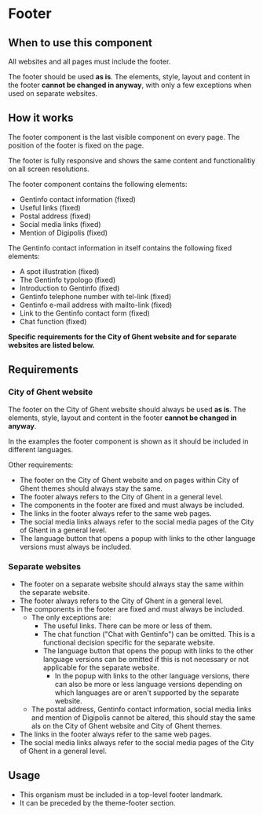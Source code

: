 # Footer

## When to use this component

All websites and all pages must include the footer.

The footer should be used **as is**. The elements, style, layout and content in the footer **cannot be changed in anyway**, with only a few exceptions when used on separate websites.

## How it works

The footer component is the last visible component on every page. The position of the footer is fixed on the page.

The footer is fully responsive and shows the same content and functionalitiy on all  screen resolutions.

The footer component contains the following elements:

* Gentinfo contact information (fixed)
* Useful links (fixed)
* Postal address (fixed)
* Social media links (fixed)
* Mention of Digipolis (fixed)

The Gentinfo contact information in itself contains the following fixed elements:

* A spot illustration (fixed)
* The Gentinfo typologo (fixed)
* Introduction to Gentinfo (fixed)
* Gentinfo telephone number with tel-link (fixed)
* Gentinfo e-mail address with mailto-link (fixed)
* Link to the Gentinfo contact form (fixed)
* Chat function (fixed)

**Specific requirements for the City of Ghent website and for separate websites are listed below.**

## Requirements

### City of Ghent website

The footer on the City of Ghent website should always be used **as is**. The elements, style, layout and content in the footer **cannot be changed in anyway**.

In the examples the footer component is shown as it should be included in different languages.

Other requirements:

* The footer on the City of Ghent website and on pages within City of Ghent themes should always stay the same.
* The footer always refers to the City of Ghent in a general level.
* The components in the footer are fixed and must always be included.
* The links in the footer always refer to the same web pages.
* The social media links always refer to the social media pages of the City of Ghent in a general level.
* The language button that opens a popup with links to the other language versions must always be included.

### Separate websites

* The footer on a separate website should always stay the same within the separate website.
* The footer always refers to the City of Ghent in a general level.
* The components in the footer are fixed and must always be included.
    * The only exceptions are:
        * The useful links. There can be more or less of them.
        * The chat function ("Chat with Gentinfo") can be omitted. This is a functional decision specific for the separate website.
        * The language button that opens the popup with links to the other language versions can be omitted if this is not necessary or not applicable for the separate website.
            * In the popup with links to the other language versions, there can also be more or less language versions depending on which languages are or aren't supported by the separate website.
    * The postal address, Gentinfo contact information, social media links and mention of Digipolis cannot be altered, this should stay the same als on the City of Ghent website and City of Ghent themes.
* The links in the footer always refer to the same web pages.
* The social media links always refer to the social media pages of the City of Ghent in a general level.

## Usage

* This organism must be included in a top-level footer landmark.
* It can be preceded by the theme-footer section.